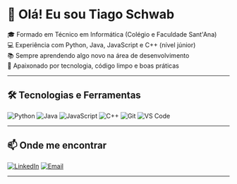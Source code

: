 # 👋 Olá! Eu sou Tiago Schwab

🎓 Formado em Técnico em Informática (Colégio e Faculdade Sant'Ana)  
💻 Experiência com Python, Java, JavaScript e C++ (nível júnior)  
📚 Sempre aprendendo algo novo na área de desenvolvimento  
🚀 Apaixonado por tecnologia, código limpo e boas práticas

---

## 🛠️ Tecnologias e Ferramentas

![Python](https://img.shields.io/badge/-Python-3776AB?style=flat&logo=python&logoColor=white)
![Java](https://img.shields.io/badge/-Java-007396?style=flat&logo=java&logoColor=white)
![JavaScript](https://img.shields.io/badge/-JavaScript-F7DF1E?style=flat&logo=javascript&logoColor=black)
![C++](https://img.shields.io/badge/-C++-00599C?style=flat&logo=c%2B%2B&logoColor=white)
![Git](https://img.shields.io/badge/-Git-F05032?style=flat&logo=git&logoColor=white)
![VS Code](https://img.shields.io/badge/-VSCode-007ACC?style=flat&logo=visual-studio-code&logoColor=white)

---

## 📫 Onde me encontrar

[![LinkedIn](https://img.shields.io/badge/-LinkedIn-0077B5?style=flat&logo=linkedin&logoColor=white)]([https://linkedin.com/in/seu-usuario](https://www.linkedin.com/in/tiago-schwab-69aaa9360/))
[![Email](https://img.shields.io/badge/-Email-D14836?style=flat&logo=gmail&logoColor=white)](mailto:tiagoschwabbs@gmail.com)

---
